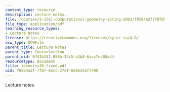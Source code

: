 ```yaml
---
content_type: resource
description: Lecture notes.
file: /courses/2-158j-computational-geometry-spring-2003/f0504a2f7f8705cc37ef669634af7490_lecnotes20_fixed.pdf
file_type: application/pdf
learning_resource_types:
- Lecture Notes
license: https://creativecommons.org/licenses/by-nc-sa/4.0/
ocw_type: OCWFile
parent_title: Lecture Notes
parent_type: CourseSection
parent_uid: 0441b151-058b-13c5-a1b8-6acc7ec05ad4
resourcetype: Document
title: lecnotes20_fixed.pdf
uid: f0504a2f-7f87-05cc-37ef-669634af7490
---
```

Lecture notes.